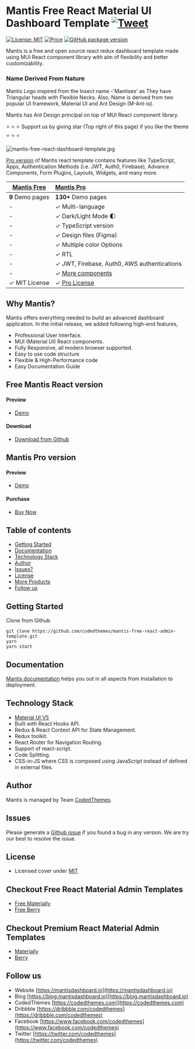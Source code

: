 # Mantis Free React Material UI Dashboard Template [![Tweet](https://img.shields.io/twitter/url/http/shields.io.svg?style=social)](https://twitter.com/intent/tweet?text=Download%20Mantis%20React%20-%20The%20professional%20Material%20designed%20React%20Admin%20Dashboard%20Template%20&url=https://mantisdashboard.io&via=codedthemes&hashtags=reactjs,webdev,developers,javascript)

[![License: MIT](https://img.shields.io/badge/License-MIT-yellow.svg)](https://opensource.org/licenses/MIT)
[![Price](https://img.shields.io/badge/price-FREE-0098f7.svg)](https://github.com/codedthemes/mantis-free-react-admin-template/blob/main/LICENSE)
[![GitHub package version](https://img.shields.io/github/package-json/v/codedthemes/mantis-free-react-admin-template)](https://github.com/codedthemes/mantis-free-react-admin-template/)

Mantis is a free and open source react redux dashboard template made using MUI React component library with aim of flexibility and better customizability.

### Name Derived From Nature

Mantis Logo inspired from the Insect name -'Mantises' as They have Triangular heads with Flexible Necks. Also, Name is derived from two popular UI framework, Material UI and Ant Design (M-Ant-is).

Mantis has Ant Design principal on top of MUI React component library.

:star: :star: :star: Support us by giving star (Top right of this page) if you like the theme :star: :star: :star:

![mantis-free-react-dashboard-template.jpg](https://mantisdashboard.io/adv-banner-images/og-social.png)

[Pro version](https://mantisdashboard.io) of Mantis react template contains features like TypeScript, Apps, Authentication Methods (i.e. JWT, Auth0, Firebase), Advance Components, Form Plugins, Layouts, Widgets, and many more.

| [Mantis Free](https://mantisdashboard.io/free) | [Mantis Pro](https://mantisdashboard.io)                          |
| ---------------------------------------------- | :---------------------------------------------------------------- |
| **9** Demo pages                               | **130+** Demo pages                                               |
| -                                              | ✓ Multi-language                                                  |
| -                                              | ✓ Dark/Light Mode 🌓                                              |
| -                                              | ✓ TypeScript version                                              |
| -                                              | ✓ Design files (Figma)                                            |
| -                                              | ✓ Multiple color Options                                          |
| -                                              | ✓ RTL                                                             |
| -                                              | ✓ JWT, Firebase, Auth0, AWS authentications                       |
| -                                              | ✓ [More components](https://mantisdashboard.io/dashboard/default) |
| ✓ MIT License                                  | ✓ [Pro License](https://mui.com/store/license/)            |

## Why Mantis?

Mantis offers everything needed to build an advanced dashboard application. In the initial release, we added following high-end features,

-   Professional User Interface.
-   MUI (Material UI) React components.
-   Fully Responsive, all modern browser supported.
-   Easy to use code structure
-   Flexible & High-Performance code
-   Easy Documentation Guide

## Free Mantis React version

#### Preview

-   [Demo](https://mantisdashboard.io/free)

#### Download

-   [Download from Github](https://github.com/codedthemes/mantis-free-react-admin-template)

## Mantis Pro version

#### Preview

-   [Demo](https://mantisdashboard.io)

#### Purchase

-   [Buy Now](https://mui.com/store/items/mantis-react-admin-dashboard-template/)

## Table of contents

-   [Getting Started](#getting-started)
-   [Documentation](#documentation)
-   [Technology Stack](#technology-stack)
-   [Author](#author)
-   [Issues?](#issues)
-   [License](#license)
-   [More Products](#more-free-react-material-admin-templates)
-   [Follow us](#follow-us)

## Getting Started

Clone from Github

```
git clone https://github.com/codedthemes/mantis-free-react-admin-template.git
yarn
yarn start
```

## Documentation

[Mantis documentation](https://codedthemes.gitbook.io/mantis-react/) helps you out in all aspects from Installation to deployment.

## Technology Stack

-   [Material UI V5](https://mui.com/)
-   Built with React Hooks API.
-   Redux & React Context API for State Management.
-   Redux toolkit.
-   React Router for Navigation Routing.
-   Support of react-script.
-   Code Splitting.
-   CSS-in-JS where CSS is composed using JavaScript instead of defined in external files.

## Author

Mantis is managed by Team [CodedThemes](https://codedthemes.com).

## Issues

Please generate a [Github issue](https://github.com/codedthemes/mantis-free-react-admin-template/issues) if you found a bug in any version. We are try our best to resolve the issue.

## License

-   Licensed cover under [MIT](https://github.com/codedthemes/datta-able-bootstrap-dashboard/blob/master/LICENSE)

## Checkout Free React Material Admin Templates

-   [Free Materially](https://codedthemes.com/item/materially-free-reactjs-admin-template/)
-   [Free Berry](https://mui.com/store/items/berry-react-material-admin-free/)

## Checkout Premium React Material Admin Templates

-   [Materially](https://codedthemes.com/item/materially-reactjs-admin-dashboard/)
-   [Berry](https://mui.com/store/items/berry-react-material-admin/)

## Follow us

-   Website [https://mantisdashboard.io](https://mantisdashboard.io)
-   Blog [https://blog.mantisdashboard.io](https://blog.mantisdashboard.io)
-   CodedThemes [https://codedthemes.com](https://codedthemes.com)
-   Dribbble [https://dribbble.com/codedthemes](https://dribbble.com/codedthemes)
-   Facebook [https://www.facebook.com/codedthemes](https://www.facebook.com/codedthemes)
-   Twitter [https://twitter.com/codedthemes](https://twitter.com/codedthemes)
